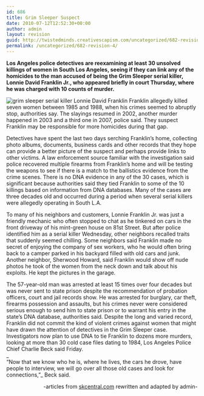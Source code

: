 ```yaml
---
id: 686
title: Grim Sleeper Suspect
date: 2010-07-12T12:52:30+00:00
author: admin
layout: revision
guid: http://twistedminds.creativescapism.com/uncategorized/682-revision-4/
permalink: /uncategorized/682-revision-4/
---
```

<p class="dropcap-first">
  <strong>Los Angeles police detectives are reexamining at least 30 unsolved killings of women in South Los Angeles, seeing if they can link any of the homicides to the man accused of being the Grim Sleeper serial killer, Lonnie David Franklin Jr., who appeared briefly in court Thursday, where he was charged with 10 counts of murder.</strong>
</p>

<img src="img/post/LonnieDavidFranklin.JPG" alt="grim sleeper serial killer Lonnie David Franklin" title="serial killer Lonnie David Franklin in court" class="left" /> Franklin allegedly killed seven women between 1985 and 1988, when his crimes seemed to abruptly stop, authorities say. The slayings resumed in 2002, another murder happened in 2003 and a third one in 2007, police said. They suspect Franklin may be responsible for more homicides during that gap.

Detectives have spent the last two days serching Franklin&#8217;s home, collecting photo albums, documents, business cards and other records that they hope can provide a better picture of the suspect and perhaps provide links to other victims. A law enforcement source familiar with the investigation said police recovered multiple firearms from Franklin&#8217;s home and will be testing the weapons to see if there is a match to the ballistics evidence from the crime scenes. There is no DNA evidence in any of the 30 cases, which is significant because authorities said they tied Franklin to some of the 10 killings based on information from DNA databases. Many of the cases are three decades old and occurred during a period when several serial killers were allegedly operating in South L.A.

To many of his neighbors and customers, Lonnie Franklin Jr. was just a friendly mechanic who often stopped to chat as he tinkered on cars in the front driveway of his mint-green house on 81st Street. But after police identified him as a serial killer Wednesday, other neighbors recalled traits that suddenly seemed chilling. Some neighbors said Franklin made no secret of enjoying the company of sex workers, who he would often bring back to a camper parked in his backyard filled with old cars and junk. Another neighbor, Sherwood Howard, said Franklin would show off nude photos he took of the women from the neck down and talk about his exploits. He kept the pictures in the garage.

The 57-year-old man was arrested at least 15 times over four decades but was never sent to state prison despite the recommendation of probation officers, court and jail records show. He was arrested for burglary, car theft, firearms possession and assaults, but his crimes never were considered serious enough to send him to state prison or to warrant his entry in the state&#8217;s DNA database, authorities said. Despite the long and varied record, Franklin did not commit the kind of violent crimes against women that might have drawn the attention of detectives in the Grim Sleeper case. Investigators now plan to use DNA to tie Franklin to dozens more murders, looking at more than 30 cold case files dating to 1984, Los Angeles Police Chief Charlie Beck said Friday.  
_  
&#8220;Now that we know who he is, where he lives, the cars he drove, have people to interview, we will go over all those old cases and look for connections,&#8221;_ Beck said.

<p style="text-align: right;">
  -articles from <a title="serial killer central" href="http://www.skcentral.com">skcentral.com</a> rewritten and adapted by admin-
</p>